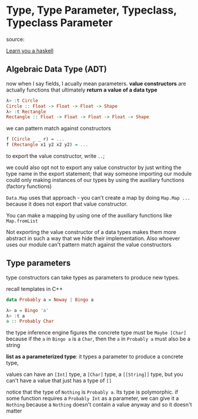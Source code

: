 # Type, Type Parameter, Typeclass, Typeclass Parameter

source:

[Learn you a haskell](http://learnyouahaskell.com/making-our-own-types-and-typeclasses)

## Algebraic Data Type (ADT)

now when I say fields, I acually mean parameters.
**value constructors** are actually functions that
ultimately **return a value of a data type**

```haskell
λ> :t Circle
Circle :: Float -> Float -> Float -> Shape
λ> :t Rectangle
Rectangle :: Float -> Float -> Float -> Float -> Shape
```

we can pattern match against constructors

```haskell
f (Circle _ _ r) = ...
f (Rectangle x1 y2 x2 y2) = ...
```

to export the value constructor, write `..`;

we could also opt not to export any value constructor by just
writing the type name in the export statement;
that way someone importing our module could only making instances
of our types by using the auxiliary functions (factory functions)

`Data.Map` uses that approach - you can't create a map by doing
`Map.Map ...` because it does not export that value constructor.

You can make a mapping by using one of the auxiliary functions like
`Map.fromList`

Not exporting the value constructor of a data types makes them more
abstract in such a way that we hide their implementation.
Also whoever uses our module can't pattern match against the value
constructors

## Type parameters

type constructors can take types as parameters
to produce new types.

recall templates in C++

```haskell
data Probably a = Noway | Bingo a

λ> a = Bingo 'a'
λ> :t a
a :: Probably Char
```

the type inference engine figures the concrete type
must be `Maybe [Char]` because if the `a` in
`Bingo a` is a `Char`, then the `a` in `Probably a`
must also be a string

**list as a parameterized type**: it types a parameter to produce a concrete type,

values can have an `[Int]` type, a `[Char]` type, a
`[[String]]` type, but you can't have a value that
just has a type of `[]`

notice that the type of `Nothing` is `Probably a`.
Its type is polymorphic.
if some function requires a `Probably Int` as a
parameter, we can give it a `Nothing` because a `Nothing`
doesn't contain a value anyway and so it doesn't matter
